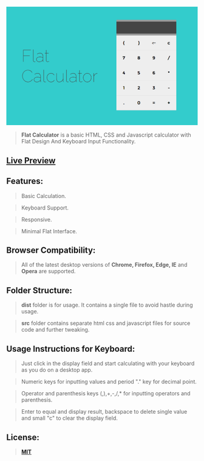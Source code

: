 ![screenshot](https://raw.githubusercontent.com/ahmednooor/flat-calculator/master/screenshot.png)

> **Flat Calculator** is a basic HTML, CSS and Javascript calculator with Flat Design And Keyboard Input Functionality.

## [Live Preview](http://ahmednooor.github.io/flat-calculator/)

## Features:

> Basic Calculation.

> Keyboard Support.

> Responsive.

> Minimal Flat Interface.

## Browser Compatibility:

> All of the latest desktop versions of **Chrome, Firefox, Edge, IE** and **Opera** are supported.

## Folder Structure:

> **dist** folder is for usage. It contains a single file to avoid hastle during usage.

> **src** folder contains separate html css and javascript files for source code and further tweaking.

## Usage Instructions for Keyboard:

> Just click in the display field and start calculating with your keyboard as you do on a desktop app.

> Numeric keys for inputting values and period "." key for decimal point.

> Operator and parenthesis keys \(,\),+,-,/,* for inputting operators and parenthesis.

> Enter to equal and display result, backspace to delete single value and small "c" to clear the display field.

## License:

> **[MIT](http://choosealicense.com/licenses/mit/)**
